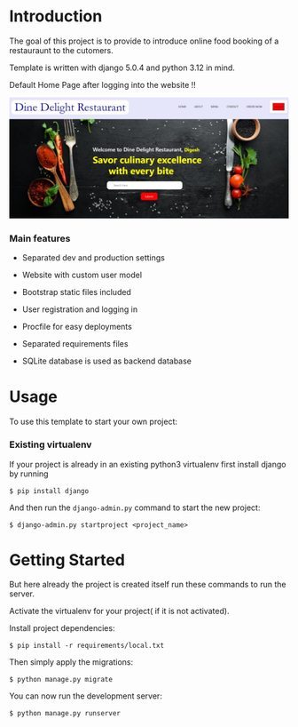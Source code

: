 

# Introduction

The goal of this project is to provide to introduce online food booking of a restauraunt to the cutomers.

Template is written with django 5.0.4 and python 3.12 in mind.

Default Home Page after logging into the website !!

![image](https://raw.githubusercontent.com/DigeshD/Restaurant-automation-system/refs/heads/master/home.jpg)


### Main features

* Separated dev and production settings

* Website with custom user model

* Bootstrap static files included

* User registration and logging in

* Procfile for easy deployments

* Separated requirements files

* SQLite database is used as backend database

# Usage

To use this template to start your own project:

### Existing virtualenv

If your project is already in an existing python3 virtualenv first install django by running

    $ pip install django
    
And then run the `django-admin.py` command to start the new project:

    $ django-admin.py startproject <project_name>

# Getting Started

But here already the project is created itself run these commands to run the server.

Activate the virtualenv for your project( if it is not activated).
    
Install project dependencies:

    $ pip install -r requirements/local.txt
    
    
Then simply apply the migrations:

    $ python manage.py migrate
    

You can now run the development server:

    $ python manage.py runserver
